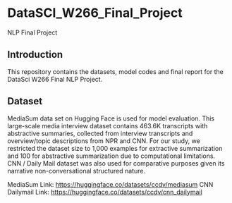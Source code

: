 # DataSCI_W266_Final_Project
NLP Final Project

## Introduction
This repository contains the datasets, model codes and final report for the DataSci W266 Final NLP Project.

## Dataset
MediaSum data set on Hugging Face is used for model evaluation. This large-scale media interview dataset contains 463.6K transcripts with abstractive summaries, collected from interview transcripts and overview/topic descriptions from NPR and CNN. For our study, we restricted the dataset size to 1,000 examples for extractive summarization and 100 for abstractive summarization due to computational limitations. CNN / Daily Mail dataset was also used for comparative purposes given its narrative non-conversational structured nature.

MediaSum Link: https://huggingface.co/datasets/ccdv/mediasum
CNN Dailymail Link: https://huggingface.co/datasets/ccdv/cnn_dailymail

